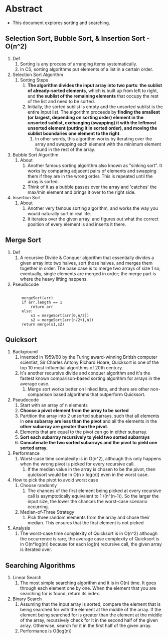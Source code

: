 # Abstract

- This document explores sorting and searching.

## Selection Sort, Bubble Sort, & Insertion Sort - O(n^2)

1. Def
   1. Sorting is any process of arranging items systematically.
   2. In CS, sorting algorithms put elements of a list in a certain order.
2. Selection Sort Algorithm
   1. Sorting Steps
      1. **The algorithm divides the input array into two parts**: **the sublist of already-sorted elements**, which is built up from left to right, and **the sublist of the remaining elements** that occupy the rest of the list and need to be sorted.
      2. Initially, the sorted sublist is empty and the unsorted sublist is the entire input list. The algorithm proceeds by **finding the smallest (or largest, depending on sorting order) element in the unsorted sublist, exchanging (swapping) it with the leftmost unsorted element (putting it in sorted order), and moving the sublist boundaries one element to the right**.
         1. In other words, this algorithm works by iterating over the array and swapping each element with the minimum element found in the rest of the array.
3. Bubble Sort Algorithm
   1. About
      1. Another famous sorting algorithm also known as "sinking sort". It works by comparing adjacent pairs of elements and swapping them if they are in the wrong order. This is repeated until the array is sorted.
      2. Think of it as a bubble passes over the array and 'catches' the max/min element and brings it over to the right side.
4. Insertion Sort
   1. About
      1. Another very famous sorting algorithm, and works the way you would naturally sort in real life.
      2. It iterates over the given array, and figures out what the correct position of every element is and inserts it there.

## Merge Sort

1. Def
   1. A recursive Divide & Conquer algorithm that essentially divides a given array into two halves, sort those halves, and merges them together in order. The base case is to merge two arrays of size 1 so, eventually, single elements are merged in order; the merge part is where the heavy lifting happens.
2. Pseudocode
   <pre><code>
       mergeSort(arr)
       if arr.length == 1
           return arr
       else:
           s1 = mergeSort(arr[0,n/2])
           s2 = mergeSort(arr[n/2+1,n])
       return merge(s1,s2)
   </code></pre>

## Quicksort

1. Background
   1. Invented in 1959/60 by the Turing award-winning British computer scientist, Sir Charles Antony Richard Hoare, Quicksort is one of the top 10 most influential algorithms of 20th century.
   2. It's another recursive divide and conquer algorithm and it's the fastest known comparison-based sorting algorithm for arrays in the average case.
      1. Merge sort works better on linked lists, and there are other non-comparison based algorithms that outperform Quicksort.
2. Pseudocode
   1. Start with an array of n elements
   2. **Choose a pivot element from the array to be sorted**
   3. Partition the array into 2 unsorted subarrays, such that all elements in **one subarray are less than the pivot** and all the elements in the **other subarray are greater than the pivot**.
   4. Elements that are equal to the pivot can go in either subarray.
   5. **Sort each subarray recursively to yield two sorted subarrays**
   6. **Concatenate the two sorted subarrays and the pivot to yield one sorted array.**
3. Performance
   1. Worst-case time complexity is in O(n^2), although this only happens when the wrong pivot is picked for every recursive call.
      1. If the median value in the array is chosen to be the pivot, then quicksort would be in O(n x log(n)) even in the worst case.
4. How to pick the pivot to avoid worst case
   1. Choose randomly
      1. The chances of the first element being picked at every recursive call is asymptotically equivalent to 1 /(n^(n-1)). So the larger the input size, the lower the chances the worst-case scenario occurring.
   2. Median-of-Three Strategy
      1. Pick three random elements from the array and chose their median. This ensures that the first element is not picked
5. Analysis
   1. The worst-case time complexity of Quicksort is in O(n^2) although the occurrence is rare, the average case complexity of Quicksort is in O(n\*log(n)) because for each log(n) recursive call, the given array is iterated over.

## Searching Algorithms

1. Linear Search
   1. The most simple searching algorithm and it is in O(n) time. It goes through each element one by one. When the element that you are searching for is found, return its index.
2. Binary Search
   1. Assuming that the input array is sorted, compare the element that is being searched for with the element at the middle of the array. If the element being searched for is greater than the element at the middle of the array, recursively check for it in the second half of the given array. Otherwise, search for it in the first half of the given array.
   2. Performance is O(log(n))